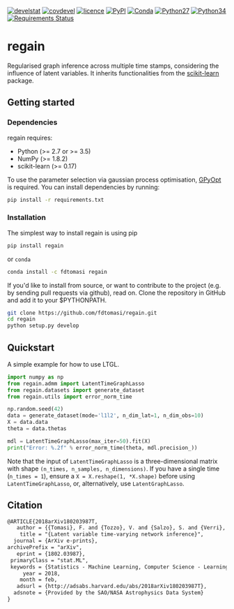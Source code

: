 [![develstat](https://travis-ci.org/fdtomasi/regain.svg?branch=master)](https://travis-ci.org/fdtomasi/regain) [![covdevel](http://codecov.io/github/fdtomasi/regain/coverage.svg?branch=master)](http://codecov.io/github/fdtomasi/regain?branch=master) [![licence](https://img.shields.io/badge/licence-BSD-blue.svg)](http://opensource.org/licenses/BSD-3-Clause) [![PyPI](https://img.shields.io/pypi/v/regain.svg)](https://pypi.python.org/pypi/regain) [![Conda](https://img.shields.io/conda/v/fdtomasi/regain.svg)](https://anaconda.org/fdtomasi/regain) [![Python27](https://img.shields.io/badge/python-2.7-blue.svg)](https://badge.fury.io/py/regain) [![Python34](https://img.shields.io/badge/python-3.5-blue.svg)](https://badge.fury.io/py/regain) [![Requirements Status](https://requires.io/github/fdtomasi/regain/requirements.svg?branch=master)](https://requires.io/github/fdtomasi/regain/requirements/?branch=master)

# regain
Regularised graph inference across multiple time stamps, considering the influence of latent variables.
It inherits functionalities from the [scikit-learn](https://github.com/scikit-learn/scikit-learn) package.

## Getting started
### Dependencies
regain requires:
- Python (>= 2.7 or >= 3.5)
- NumPy (>= 1.8.2)
- scikit-learn (>= 0.17)

To use the parameter selection via gaussian process optimisation, [GPyOpt](https://github.com/SheffieldML/GPyOpt) is required.
You can install dependencies by running:
```bash
pip install -r requirements.txt
```

### Installation
The simplest way to install regain is using pip
```bash
pip install regain
```
or `conda`

```bash
conda install -c fdtomasi regain
```

If you'd like to install from source, or want to contribute to the project (e.g. by sending pull requests via github), read on. Clone the repository in GitHub and add it to your $PYTHONPATH.
```bash
git clone https://github.com/fdtomasi/regain.git
cd regain
python setup.py develop
```

## Quickstart
A simple example for how to use LTGL.
```python
import numpy as np
from regain.admm import LatentTimeGraphLasso
from regain.datasets import generate_dataset
from regain.utils import error_norm_time

np.random.seed(42)
data = generate_dataset(mode='l1l2', n_dim_lat=1, n_dim_obs=10)
X = data.data
theta = data.thetas

mdl = LatentTimeGraphLasso(max_iter=50).fit(X)
print("Error: %.2f" % error_norm_time(theta, mdl.precision_))
```
Note that the input of `LatentTimeGraphLasso` is a three-dimensional matrix with shape `(n_times, n_samples, n_dimensions)`.
If you have a single time (`n_times = 1`), ensure a `X = X.reshape(1, *X.shape)` before using `LatentTimeGraphLasso`, or, alternatively, use `LatentGraphLasso`.


## Citation
```latex
@ARTICLE{2018arXiv180203987T,
   author = {{Tomasi}, F. and {Tozzo}, V. and {Salzo}, S. and {Verri}, A.},
    title = "{Latent variable time-varying network inference}",
  journal = {ArXiv e-prints},
archivePrefix = "arXiv",
   eprint = {1802.03987},
 primaryClass = "stat.ML",
 keywords = {Statistics - Machine Learning, Computer Science - Learning},
     year = 2018,
    month = feb,
   adsurl = {http://adsabs.harvard.edu/abs/2018arXiv180203987T},
  adsnote = {Provided by the SAO/NASA Astrophysics Data System}
}
```

